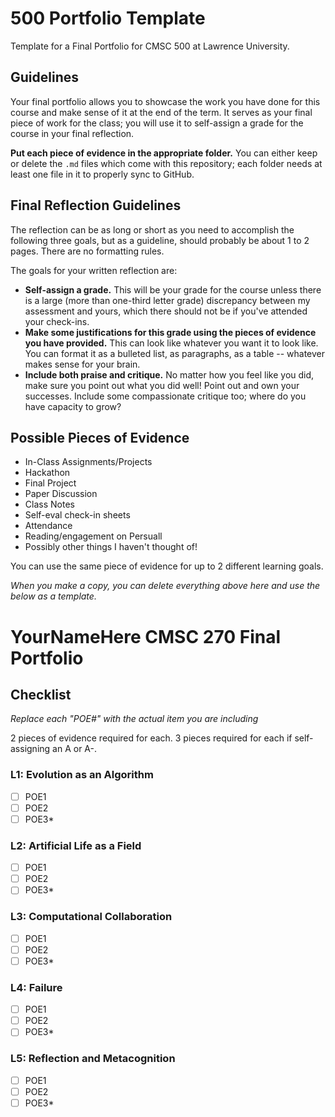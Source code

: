 # 500 Portfolio Template

Template for a Final Portfolio for CMSC 500 at Lawrence University.

## Guidelines

Your final portfolio allows you to showcase the work you have done for this course and make sense of it at the end of the term. It serves as your final piece of work for the class; you will use it to self-assign a grade for the course in your final reflection. 

**Put each piece of evidence in the appropriate folder.** You can either keep or delete the `.md` files which come with this repository; each folder needs at least one file in it to properly sync to GitHub. 

## Final Reflection Guidelines

The reflection can be as long or short as you need to accomplish the following three goals, but as a guideline, should probably be about 1 to 2 pages. There are no formatting rules. 

The goals for your written reflection are:

- **Self-assign a grade.** This will be your grade for the course unless there is a large (more than one-third letter grade) discrepancy between my assessment and yours, which there should not be if you've attended your check-ins.
- **Make some justifications for this grade using the pieces of evidence you have provided.** This can look like whatever you want it to look like. You can format it as a bulleted list, as paragraphs, as a table -- whatever makes sense for your brain.
- **Include both praise and critique.** No matter how you feel like you did, make sure you point out what you did well! Point out and own your successes. Include some compassionate critique too; where do you have capacity to grow? 


## Possible Pieces of Evidence

- In-Class Assignments/Projects 
- Hackathon 
- Final Project
- Paper Discussion 
- Class Notes
- Self-eval check-in sheets 
- Attendance
- Reading/engagement on Persuall 
- Possibly other things I haven't thought of!

You can use the same piece of evidence for up to 2 different learning goals. 

_When you make a copy, you can delete everything above here and use the below as a template._

# YourNameHere CMSC 270 Final Portfolio

## Checklist

_Replace each "POE#" with the actual item you are including_

2 pieces of evidence required for each. 3 pieces required for each if self-assigning an A or A-. 

### L1: Evolution as an Algorithm
- [ ] POE1
- [ ] POE2
- [ ] POE3*

### L2: Artificial Life as a Field

- [ ] POE1
- [ ] POE2
- [ ] POE3*

### L3: Computational Collaboration

- [ ] POE1
- [ ] POE2
- [ ] POE3*

### L4: Failure

- [ ] POE1
- [ ] POE2
- [ ] POE3*

### L5: Reflection and Metacognition

- [ ] POE1
- [ ] POE2
- [ ] POE3*

